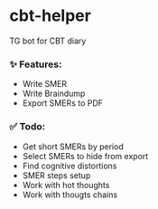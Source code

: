 # cbt-helper

TG bot for CBT diary  

### :sparkles: Features:

- Write SMER
- Write Braindump
- Export SMERs to PDF

### ✅ Todo:

- Get short SMERs by period
- Select SMERs to hide from export
- Find cognitive distortions
- SMER steps setup
- Work with hot thoughts
- Work with thougts chains
